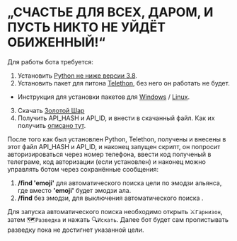 # „СЧАСТЬЕ ДЛЯ ВСЕХ, ДАРОМ, И ПУСТЬ НИКТО НЕ УЙДЁТ ОБИЖЕННЫЙ!“

Для работы бота требуется: 
1. Установить [Python не ниже версии 3.8](https://www.python.org/downloads/).
2. Установить пакет для питона [Telethon](https://github.com/LonamiWebs/Telethon), без него он работать не будет.
- Инструкция для установки пакетов для [Windows](https://pythonworld.ru/osnovy/pip.html) / [Linux](https://python-scripts.com/how-to-install-modules-python).
3. Скачать [Золотой Шар](https://github.com/redrik-shukhart-bsv2/GoldSphere/archive/master.zip)
4. Получить API_HASH и API_ID, и внести в скачанный файл. Как их получить [описано тут](https://habr.com/ru/post/425151/).

После того как был установлен Python, Telethon, получены и внесены в этот файл API_HASH и API_ID, 
и наконец запущен скрипт, он попросит авторизироваться через номер телефона, ввести код полученый в телеграме, код авторизации (если установлен) и наконец можно управлять ботом через сохранённые сообщения:
1. **/find 'emoji'** для автоматического поиска цели по эмодзи альянса, где вместо **'emoji'** будет эмодзи ала.
2. **/find** без эмодзи, для выключения автоматического поиска .

Для запуска автоматического поиска необходимо открыть :crossed_swords:``Гарнизон``, затем :world_map:``Разведка`` и нажать :mag:``Искать``.
Далее бот будет сам пролистывать разведку пока не достигнет указанной цели.
